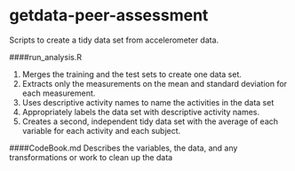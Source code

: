 getdata-peer-assessment
=======================

Scripts to create a tidy data set from accelerometer data.

####run_analysis.R

1. Merges the training and the test sets to create one data set.
2. Extracts only the measurements on the mean and standard deviation for each measurement. 
3. Uses descriptive activity names to name the activities in the data set
4. Appropriately labels the data set with descriptive activity names. 
5. Creates a second, independent tidy data set with the average of each variable for each activity and each subject. 


####CodeBook.md
Describes the variables, the data, and any transformations or work to clean up the data
